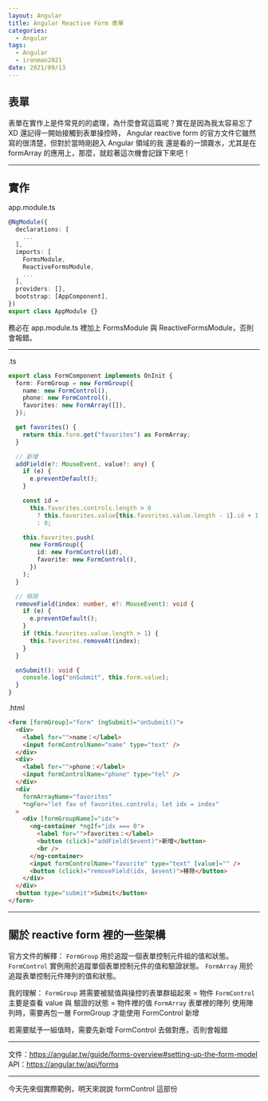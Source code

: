 ```yaml
---
layout: Angular
title: Angular Reactive Form 表單
categories:
  - Angular
tags:
  - Angular
  - ironman2021
date: 2021/09/13
---
```


## 表單

表單在實作上是件常見的的處理，為什麼會寫這篇呢？實在是因為我太容易忘了 XD
還記得一開始接觸到表單操控時， Angular reactive form 的官方文件它雖然寫的很清楚，但對於當時剛趟入 Angular 領域的我 還是看的一頭霧水，尤其是在 formArray 的應用上，那麼，就趁著這次機會記錄下來吧！

---

## 實作

app.module.ts

```ts
@NgModule({
  declarations: [
    ...
  ],
  imports: [
    FormsModule,
    ReactiveFormsModule,
    ...
  ],
  providers: [],
  bootstrap: [AppComponent],
})
export class AppModule {}
```

務必在 app.module.ts 裡加上 FormsModule 與 ReactiveFormsModule，否則會報錯。

---

.ts
```ts
export class FormComponent implements OnInit {
  form: FormGroup = new FormGroup({
    name: new FormControl(),
    phone: new FormControl(),
    favorites: new FormArray([]),
  });

  get favorites() {
    return this.form.get("favorites") as FormArray;
  }

  // 新增
  addField(e?: MouseEvent, value?: any) {
    if (e) {
      e.preventDefault();
    }

    const id =
      this.favorites.controls.length > 0
        ? this.favorites.value[this.favorites.value.length - 1].id + 1
        : 0;

    this.favorites.push(
      new FormGroup({
        id: new FormControl(id),
        favorite: new FormControl(),
      })
    );
  }

  // 移除
  removeField(index: number, e?: MouseEvent): void {
    if (e) {
      e.preventDefault();
    }
    if (this.favorites.value.length > 1) {
      this.favorites.removeAt(index);
    }
  }

  onSubmit(): void {
    console.log("onSubmit", this.form.value);
  }
}
```

.html
```html
<form [formGroup]="form" (ngSubmit)="onSubmit()">
  <div>
    <label for="">name：</label>
    <input formControlName="name" type="text" />
  </div>
  <div>
    <label for="">phone：</label>
    <input formControlName="phone" type="tel" />
  </div>
  <div
    formArrayName="favorites"
    *ngFor="let fav of favorites.controls; let idx = index"
  >
    <div [formGroupName]="idx">
      <ng-container *ngIf="idx === 0">
        <label for="">favorites：</label>
        <button (click)="addField($event)">新增</button>
        <br />
      </ng-container>
      <input formControlName="favorite" type="text" [value]="" />
      <button (click)="removeField(idx, $event)">移除</button>
    </div>
  </div>
  <button type="submit">Submit</button>
</form>
```

---

## 關於 reactive form 裡的一些架構

官方文件的解釋：
`FormGroup` 用於追蹤一個表單控制元件組的值和狀態。
`FormControl` 實例用於追蹤單個表單控制元件的值和驗證狀態。
`FormArray` 用於追蹤表單控制元件陣列的值和狀態。


我的理解：
`FormGroup` 將需要被賦值與操控的表單群組起來 = 物件
`FormControl` 主要是查看 value 與 驗證的狀態 = 物件裡的值
`FormArray` 表單裡的陣列
使用陣列時，需要再包一層 FormGroup 才能使用 FormControl 新增

若需要賦予一組值時，需要先新增 FormControl 去做對應，否則會報錯

---

文件：https://angular.tw/guide/forms-overview#setting-up-the-form-model
API：https://angular.tw/api/forms

---

今天先來個實際範例，明天來說說 formControl 這部份
